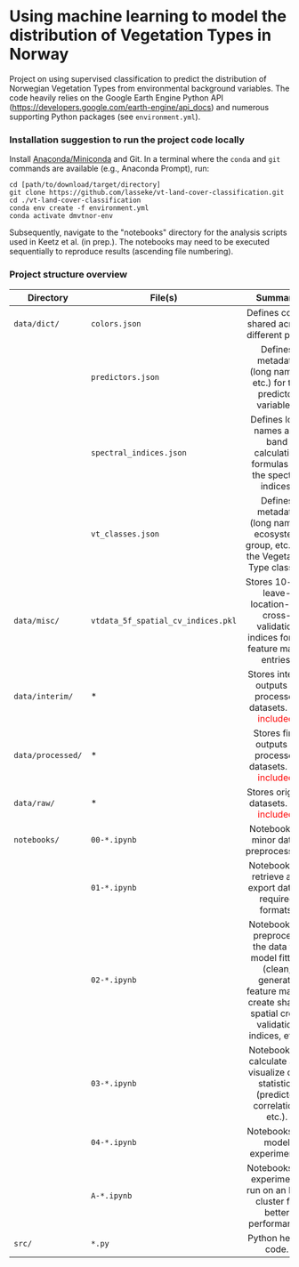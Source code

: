 # Using machine learning to model the distribution of Vegetation Types in Norway
Project on using supervised classification to predict the distribution of Norwegian
Vegetation Types from environmental background variables. 
The code heavily relies on the Google Earth Engine Python API (https://developers.google.com/earth-engine/api_docs) 
and numerous supporting Python packages (see `environment.yml`).

### Installation suggestion to run the project code locally

Install [Anaconda/Miniconda](https://www.anaconda.com/products/distribution) and Git. In a
terminal where the `conda` and `git` commands are available (e.g., Anaconda Prompt), run:

```
cd [path/to/download/target/directory]
git clone https://github.com/lasseke/vt-land-cover-classification.git
cd ./vt-land-cover-classification
conda env create -f environment.yml
conda activate dmvtnor-env
```

Subsequently, navigate to the "notebooks" directory for the analysis scripts used in Keetz et al. (in prep.).
The notebooks may need to be executed sequentially to reproduce results (ascending file numbering).

### Project structure overview

| Directory | File(s) |  Summary |
|----------|-------------|:------:|
| `data/dict/` | `colors.json` | Defines colors shared across different plots. |
|              | `predictors.json` | Defines metadata (long names, etc.) for the predictor variables. |
|              | `spectral_indices.json` | Defines long names and band calculation formulas for the spectral indices. |
|              | `vt_classes.json` | Defines metadata (long names, ecosystem group, etc.) for the Vegetation Type classes. |
| `data/misc/` | `vtdata_5f_spatial_cv_indices.pkl` | Stores 10-fold leave-location-out cross-validation indices for VT feature matrix entries. |
| `data/interim/`   | * | Stores interim outputs of processed datasets. <span style="color:red;">Not included.</span> |
| `data/processed/` | * | Stores final outputs of processed datasets. <span style="color:red;">Not included.</span> |
| `data/raw/`       | * | Stores original datasets. <span style="color:red;">Not included.</span> |
| `notebooks/` | `00-*.ipynb` | Notebook for minor data-preprocessing. |
|              | `01-*.ipynb` | Notebooks to retrieve and export data in required formats. |
|              | `02-*.ipynb` | Notebooks to preprocess the data for model fitting (clean, generate feature matrix, create shared spatial cross validation indices, etc.). |
|              | `03-*.ipynb` | Notebooks to calculate and visualize data statistics (predictor correlation, etc.). |
|              | `04-*.ipynb` | Notebooks for model experiments. |
|              | `A-*.ipynb` | Notebooks for experiments run on an HPC cluster for better performance. |
| `src/` | `*.py` | Python helper code. |
